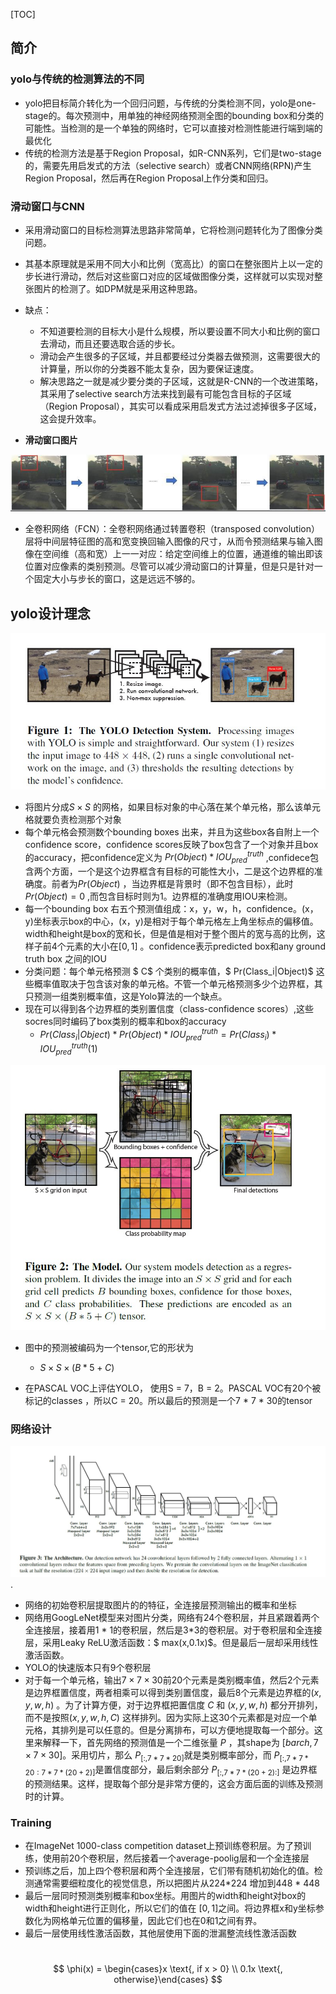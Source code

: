 [TOC]

## 简介

### yolo与传统的检测算法的不同 

-  yolo把目标简介转化为一个回归问题，与传统的分类检测不同，yolo是one-stage的。每次预测中，用单独的神经网络预测全图的bounding box和分类的可能性。当检测的是一个单独的网络时，它可以直接对检测性能进行端到端的最优化
- 传统的检测方法是基于Region Proposal，如R-CNN系列，它们是two-stage的，需要先用启发式的方法（selective search）或者CNN网络(RPN)产生Region Proposal，然后再在Region Proposal上作分类和回归。

### 滑动窗口与CNN

- 采用滑动窗口的目标检测算法思路非常简单，它将检测问题转化为了图像分类问题。
- 其基本原理就是采用不同大小和比例（宽高比）的窗口在整张图片上以一定的步长进行滑动，然后对这些窗口对应的区域做图像分类，这样就可以实现对整张图片的检测了。如DPM就是采用这种思路。
- 缺点：
  -  不知道要检测的目标大小是什么规模，所以要设置不同大小和比例的窗口去滑动，而且还要选取合适的步长。
  - 滑动会产生很多的子区域，并且都要经过分类器去做预测，这需要很大的计算量，所以你的分类器不能太复杂，因为要保证速度。
  - 解决思路之一就是减少要分类的子区域，这就是R-CNN的一个改进策略，其采用了selective search方法来找到最有可能包含目标的子区域（Region Proposal），其实可以看成采用启发式方法过滤掉很多子区域，这会提升效率。

- **滑动窗口图片**

![](./img/slide_window.jpg)

- 全卷积网络（FCN）：全卷积网络通过转置卷积（transposed convolution）层将中间层特征图的高和宽变换回输入图像的尺寸，从而令预测结果与输入图像在空间维（高和宽）上一一对应：给定空间维上的位置，通道维的输出即该位置对应像素的类别预测。尽管可以减少滑动窗口的计算量，但是只是针对一个固定大小与步长的窗口，这是远远不够的。

## yolo设计理念

![](./img/yolo_process.jpg)

- 将图片分成$S \times S$ 的网格，如果目标对象的中心落在某个单元格，那么该单元格就要负责检测那个对象
- 每个单元格会预测数个bounding boxes 出来，并且为这些box各自附上一个confidence score，confidence scores反映了box包含了一个对象并且box的accuracy，把confidence定义为 $Pr(Object) * IOU^{truth}_{pred}$ ,confidece包含两个方面，一个是这个边界框含有目标的可能性大小，二是这个边界框的准确度。前者为$Pr(Object)$ ，当边界框是背景时（即不包含目标），此时$Pr(Object)=0$ ,而包含目标时则为1。边界框的准确度用IOU来检测。
- 每一个bounding box 右五个预测值组成：x，y，w，h，confidence。(x，y)坐标表示box的中心，(x，y)是相对于每个单元格左上角坐标点的偏移值。width和height是box的宽和长，但是值是相对于整个图片的宽与高的比例，这样子前4个元素的大小在$[0,1]$ 。confidence表示predicted box和any ground truth box 之间的IOU
- 分类问题：每个单元格预测 $ C$  个类别的概率值，$ Pr(Class_i|Object)$ 这些概率值取决于包含该对象的单元格。不管一个单元格预测多少个边界框，其只预测一组类别概率值，这是Yolo算法的一个缺点。
- 现在可以得到各个边界框的类别置信度（class-confidence scores）,这些socres同时编码了box类别的概率和box的accuracy
  - $Pr(Class_i|Object) * Pr(Object) * IOU^{truth}_{pred} = Pr(Class_i) * IOU^{truth}_{pred}  (1)$



![](./img/grid_cell.jpg)

- 图中的预测被编码为一个tensor,它的形状为
  - $S \times S \times(B*5+C)$

- 在PASCAL VOC上评估YOLO， 使用S = 7，B = 2。PASCAL VOC有20个被标记的classes ，所以C = 20。所以最后的预测是一个7 * 7 * 30的tensor



### 网络设计



![](./img/network_design.jpg).

- 网络的初始卷积层提取图片的的特征，全连接层预测输出的概率和坐标
- 网络用GoogLeNet模型来对图片分类，网络有24个卷积层，并且紧跟着两个全连接层，接着用1 * 1的卷积层，然后是3*3的卷积层。对于卷积层和全连接层，采用Leaky ReLU激活函数：$ max(x,0.1x)$。但是最后一层却采用线性激活函数。
- YOLO的快速版本只有9个卷积层
- 对于每一个单元格，输出$7 \times 7 \times 30$前20个元素是类别概率值，然后2个元素是边界框置信度，两者相乘可以得到类别置信度，最后8个元素是边界框的$(x,y,w,h)$ 。为了计算方便，对于边界框把置信度 $C$ 和 $(x,y,w,h)$ 都分开排列，而不是按照$(x,y,w,h,C)$ 这样排列。因为实际上这30个元素都是对应一个单元格，其排列是可以任意的。但是分离排布，可以方便地提取每一个部分。这里来解释一下，首先网络的预测值是一个二维张量 $P$ ，其shape为 $[barch,7 \times 7 \times 30]$。采用切片，那么 $P_{[:,7 *7*20]}$就是类别概率部分，而 $P_{[:,7*7*20:7*7*(20+2)]}$是置信度部分，最后剩余部分 $P_{[:,7*7*(20+2):]}$ 是边界框的预测结果。这样，提取每个部分是非常方便的，这会方面后面的训练及预测时的计算。



### Training

- 在ImageNet 1000-class competition dataset上预训练卷积层。为了预训练，使用前20个卷积层，然后接着一个average-poolig层和一个全连接层
- 预训练之后，加上四个卷积层和两个全连接层，它们带有随机初始化的值。检测通常需要细粒度化的视觉信息，所以把图片从224*224 增加到448 * 448
- 最后一层同时预测类别概率和box坐标。用图片的width和height对box的width和height进行正则化，所以它们的值在 $[0,1]$之间。将边界框x和y坐标参数化为网格单元位置的偏移量，因此它们也在0和1之间有界。
- 最后一层使用线性激活函数，其他层使用下面的泄漏整流线性激活函数

​															$$ \phi(x) = \begin{cases}x \text{,        if  x > 0} \\ 0.1x \text{,   otherwise}\end{cases} $$

